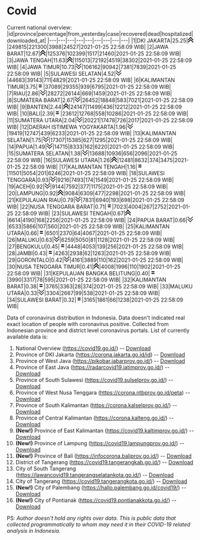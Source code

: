 # Covid
Current national overview:
|id|province|percentage|from_yesterday|case|recovered|dead|hospitalized|downloaded_at|
|---|---|---|---|---|---|---|---|---|
|1|DKI JAKARTA|25.25|![up](https://github.com/ariefrachmannn/covid/raw/master/img/rsz_img_186982.png)|249815|221300|3988|24527|2021-01-25 22:58:09 WIB|
|2|JAWA BARAT|12.67|![up](https://github.com/ariefrachmannn/covid/raw/master/img/rsz_img_186982.png)|125376|102399|1517|21460|2021-01-25 22:58:09 WIB|
|3|JAWA TENGAH|11.63|![up](https://github.com/ariefrachmannn/covid/raw/master/img/rsz_img_186982.png)|115013|72192|4519|38302|2021-01-25 22:58:09 WIB|
|4|JAWA TIMUR|10.73|![down](https://github.com/ariefrachmannn/covid/raw/master/img/rsz_down.png)|106162|90942|7381|7839|2021-01-25 22:58:09 WIB|
|5|SULAWESI SELATAN|4.52|![down](https://github.com/ariefrachmannn/covid/raw/master/img/rsz_down.png)|44683|39143|711|4829|2021-01-25 22:58:09 WIB|
|6|KALIMANTAN TIMUR|3.75|![equal](https://github.com/ariefrachmannn/covid/raw/master/img/rsz_equal.png)|37089|29355|939|6795|2021-01-25 22:58:09 WIB|
|7|RIAU|2.86|![down](https://github.com/ariefrachmannn/covid/raw/master/img/rsz_down.png)|28272|26144|669|1459|2021-01-25 22:58:09 WIB|
|8|SUMATERA BARAT|2.67|![down](https://github.com/ariefrachmannn/covid/raw/master/img/rsz_down.png)|26452|18848|583|7021|2021-01-25 22:58:09 WIB|
|9|BANTEN|2.44|![up](https://github.com/ariefrachmannn/covid/raw/master/img/rsz_img_186982.png)|24147|11499|436|12212|2021-01-25 22:58:09 WIB|
|10|BALI|2.39|![equal](https://github.com/ariefrachmannn/covid/raw/master/img/rsz_equal.png)|23612|12768|558|10286|2021-01-25 22:58:09 WIB|
|11|SUMATERA UTARA|2.04|![down](https://github.com/ariefrachmannn/covid/raw/master/img/rsz_down.png)|20221|17478|726|2017|2021-01-25 22:58:09 WIB|
|12|DAERAH ISTIMEWA YOGYAKARTA|1.96|![down](https://github.com/ariefrachmannn/covid/raw/master/img/rsz_down.png)|19419|12747|439|6233|2021-01-25 22:58:09 WIB|
|13|KALIMANTAN SELATAN|1.75|![down](https://github.com/ariefrachmannn/covid/raw/master/img/rsz_down.png)|17307|15385|627|1295|2021-01-25 22:58:09 WIB|
|14|PAPUA|1.49|![down](https://github.com/ariefrachmannn/covid/raw/master/img/rsz_down.png)|14715|8333|162|6220|2021-01-25 22:58:09 WIB|
|15|SUMATERA SELATAN|1.38|![down](https://github.com/ariefrachmannn/covid/raw/master/img/rsz_down.png)|13688|10936|656|2096|2021-01-25 22:58:09 WIB|
|16|SULAWESI UTARA|1.26|![up](https://github.com/ariefrachmannn/covid/raw/master/img/rsz_img_186982.png)|12481|8632|374|3475|2021-01-25 22:58:09 WIB|
|17|KALIMANTAN TENGAH|1.16|![equal](https://github.com/ariefrachmannn/covid/raw/master/img/rsz_equal.png)|11501|5054|201|6246|2021-01-25 22:58:09 WIB|
|18|SULAWESI TENGGARA|0.93|![down](https://github.com/ariefrachmannn/covid/raw/master/img/rsz_down.png)|9216|7493|174|1549|2021-01-25 22:58:09 WIB|
|19|ACEH|0.92|![down](https://github.com/ariefrachmannn/covid/raw/master/img/rsz_down.png)|9144|7592|377|1175|2021-01-25 22:58:09 WIB|
|20|LAMPUNG|0.92|![up](https://github.com/ariefrachmannn/covid/raw/master/img/rsz_img_186982.png)|9084|6309|477|2298|2021-01-25 22:58:09 WIB|
|21|KEPULAUAN RIAU|0.79|![down](https://github.com/ariefrachmannn/covid/raw/master/img/rsz_down.png)|7831|6940|193|698|2021-01-25 22:58:09 WIB|
|22|NUSA TENGGARA BARAT|0.71|![equal](https://github.com/ariefrachmannn/covid/raw/master/img/rsz_equal.png)|7023|4004|267|2752|2021-01-25 22:58:09 WIB|
|23|SULAWESI TENGAH|0.67|![up](https://github.com/ariefrachmannn/covid/raw/master/img/rsz_img_186982.png)|6614|4190|168|2256|2021-01-25 22:58:09 WIB|
|24|PAPUA BARAT|0.66|![down](https://github.com/ariefrachmannn/covid/raw/master/img/rsz_down.png)|6533|5866|107|560|2021-01-25 22:58:09 WIB|
|25|KALIMANTAN UTARA|0.66|![equal](https://github.com/ariefrachmannn/covid/raw/master/img/rsz_equal.png)|6501|2370|64|4067|2021-01-25 22:58:09 WIB|
|26|MALUKU|0.63|![down](https://github.com/ariefrachmannn/covid/raw/master/img/rsz_down.png)|6259|5050|81|1128|2021-01-25 22:58:09 WIB|
|27|BENGKULU|0.45|![equal](https://github.com/ariefrachmannn/covid/raw/master/img/rsz_equal.png)|4448|4053|139|256|2021-01-25 22:58:09 WIB|
|28|JAMBI|0.43|![equal](https://github.com/ariefrachmannn/covid/raw/master/img/rsz_equal.png)|4263|2938|62|1263|2021-01-25 22:58:09 WIB|
|29|GORONTALO|0.42|![down](https://github.com/ariefrachmannn/covid/raw/master/img/rsz_down.png)|4161|3889|110|162|2021-01-25 22:58:09 WIB|
|30|NUSA TENGGARA TIMUR|0.41|![up](https://github.com/ariefrachmannn/covid/raw/master/img/rsz_img_186982.png)|4008|1996|110|1902|2021-01-25 22:58:09 WIB|
|31|KEPULAUAN BANGKA BELITUNG|0.40|![equal](https://github.com/ariefrachmannn/covid/raw/master/img/rsz_equal.png)|3990|3317|78|595|2021-01-25 22:58:09 WIB|
|32|KALIMANTAN BARAT|0.38|![equal](https://github.com/ariefrachmannn/covid/raw/master/img/rsz_equal.png)|3765|3363|28|374|2021-01-25 22:58:09 WIB|
|33|MALUKU UTARA|0.33|![down](https://github.com/ariefrachmannn/covid/raw/master/img/rsz_down.png)|3304|2667|99|538|2021-01-25 22:58:09 WIB|
|34|SULAWESI BARAT|0.32|![equal](https://github.com/ariefrachmannn/covid/raw/master/img/rsz_equal.png)|3165|1861|66|1238|2021-01-25 22:58:09 WIB|

Data of coronavirus distribution in Indonesia. Data doesn't indicated real exact location of people with coronavirus positive. Collected from Indonesian province and district level coronavirus portals. List of currently available data is:
1. National Overview (https://covid19.go.id/) -- [Download](https://www.dropbox.com/s/66ly270fw4y76fx/covid_nasional.csv?dl=0)
2. Province of DKI Jakarta (https://corona.jakarta.go.id/id) -- [Download](https://riwayat-file-covid-19-dki-jakarta-jakartagis.hub.arcgis.com/)
3. Province of West Java (https://pikobar.jabarprov.go.id/) -- [Download](https://www.dropbox.com/s/alg0zp60fylq6cn/covid_jabar.csv?dl=0)
4. Province of East Java (https://radarcovid19.jatimprov.go.id/) -- [Download](https://www.dropbox.com/sh/e7vtgcnl4ckbvr4/AADo9UMRDZvrhHn66qTHZOvNa?dl=0)
5. Province of South Sulawesi (https://covid19.sulselprov.go.id/) -- [Download](https://www.dropbox.com/s/z5ek23lwcztj7z7/covid_sulsel.csv?dl=0)
6. Province of West Nusa Tenggara (https://corona.ntbprov.go.id/peta) -- [Download](https://www.dropbox.com/s/4p2k93n42xx0c00/covid_ntb.csv?dl=0)
7. Province of South Kalimantan (https://corona.kalselprov.go.id/) -- [Download](https://www.dropbox.com/sh/7aa2kvz8lb04pzz/AADH1Oj5oFMw2mp-D3JStPRsa?dl=0)
8. Province of Central Kalimantan (https://corona.kalteng.go.id/) -- [Download](https://www.dropbox.com/s/9q01v5r3ys2ozk4/covid_kalteng.csv?dl=0)
9. **(New!)** Province of East Kalimantan (https://covid19.kaltimprov.go.id/) -- [Download](https://www.dropbox.com/sh/qhpxj532nm80goa/AAB6ek_fp1__ieTR0TFQpfIga?dl=0)
10. **(New!)** Province of Lampung (https://covid19.lampungprov.go.id/) -- [Download](https://www.dropbox.com/s/ecuew6oa9kzwqwx/covid_lampung.csv?dl=0)
11. **(New!)** Province of Bali (https://infocorona.baliprov.go.id/) -- [Download](https://www.dropbox.com/sh/iceiwun4ufttmiu/AAC7dSRMpfTjPI1Lfzw-LeCUa?dl=0)
12. District of Tangerang (https://covid19.tangerangkab.go.id/) -- [Download](https://www.dropbox.com/sh/yxovyy6sy5bnz4p/AACZzVHinisKmz8oQWyQJ3nua?dl=0)
13. City of South Tangerang (https://lawancovid19.tangerangselatankota.go.id/) -- [Download](https://www.dropbox.com/s/zlvxo4ivswdzmle/covid_tangsel.csv?dl=0)
14. City of Tangerang (https://covid19.tangerangkota.go.id/) -- [Download](https://www.dropbox.com/s/e53224kvdrpjzy0/covid_tangkot.csv?dl=0)
15. **(New!)** City of Palembang (https://hallo.palembang.go.id/covid19/) -- [Download](https://www.dropbox.com/sh/oj17bhwhlpjht9e/AABZEG-OiaSaFvikATDx6coEa?dl=0)
16. **(New!)** City of Pontianak (https://covid19.pontianakkota.go.id/) -- [Download](https://www.dropbox.com/sh/66if3y4ly51j4sh/AADQ-zwLGa7Kz4ZzJgDw2-3na?dl=0)

PS: *Author doesn't hold any rights over data. This is public data that collected programmatically to whom may need it in their COVID-19 related analysis in Indonesia.*

